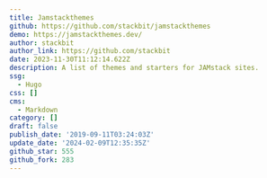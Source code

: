 ```yaml
---
title: Jamstackthemes
github: https://github.com/stackbit/jamstackthemes
demo: https://jamstackthemes.dev/
author: stackbit
author_link: https://github.com/stackbit
date: 2023-11-30T11:12:14.622Z
description: A list of themes and starters for JAMstack sites.
ssg:
  - Hugo
css: []
cms:
  - Markdown
category: []
draft: false
publish_date: '2019-09-11T03:24:03Z'
update_date: '2024-02-09T12:35:35Z'
github_star: 555
github_fork: 283
---
```

